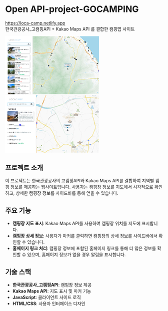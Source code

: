 # Open API-project-GOCAMPING
https://loca-camp.netlify.app  
한국관광공사_고캠핑API + Kakao Maps API 를 결합한 캠핑맵 사이트

<img src="img/siteImage.png" alt="Small Image" width="300" height="auto"> <img src="img/siteImage2.png" alt="Small Image" width="300" height="auto">

## 프로젝트 소개

이 프로젝트는 한국관광공사의 고캠핑API와 Kakao Maps API를 결합하여 지역별 캠핑 정보를 제공하는 웹사이트입니다. 사용자는 캠핑장 정보를 지도에서 시각적으로 확인하고, 상세한 캠핑장 정보를 사이드바를 통해 얻을 수 있습니다.

## 주요 기능

- **캠핑장 지도 표시**: Kakao Maps API를 사용하여 캠핑장 위치를 지도에 표시합니다.
- **캠핑장 상세 정보**: 사용자가 마커를 클릭하면 캠핑장의 상세 정보를 사이드바에서 확인할 수 있습니다.
- **홈페이지 링크 처리**: 캠핑장 정보에 포함된 홈페이지 링크를 통해 더 많은 정보를 확인할 수 있으며, 홈페이지 정보가 없을 경우 알림을 표시합니다.

## 기술 스택

- **한국관광공사_고캠핑API**: 캠핑장 정보 제공
- **Kakao Maps API**: 지도 표시 및 마커 기능
- **JavaScript**: 클라이언트 사이드 로직
- **HTML/CSS**: 사용자 인터페이스 디자인


